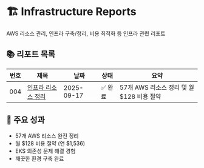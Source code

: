 # 🏗️ Infrastructure Reports

AWS 리소스 관리, 인프라 구축/정리, 비용 최적화 등 인프라 관련 리포트

## 📚 리포트 목록

| 번호 | 제목 | 날짜 | 상태 | 요약 |
|------|------|------|------|------|
| 004 | [인프라 리소스 정리](./004-infrastructure-cleanup.md) | 2025-09-17 | ✅ 완료 | 57개 AWS 리소스 정리 및 월 $128 비용 절약 |

## 🎯 주요 성과
- 57개 AWS 리소스 완전 정리
- 월 $128 비용 절약 (연 $1,536)
- EKS 의존성 문제 해결 경험
- 깨끗한 환경 구축 완료
